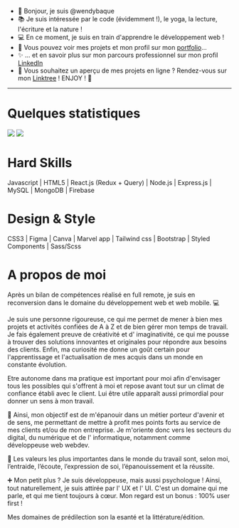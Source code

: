 - 👋 Bonjour, je suis @wendybaque
- 📚 Je suis intéressée par le code (évidemment !), le yoga, la lecture, l'écriture et la nature !
- 💻 En ce moment, je suis en train d'apprendre le développement web !
- 🚀 Vous pouvez voir mes projets et mon profil sur mon [portfolio](https://wendybaquedevweb.netlify.app/)...
- ✨ ... et en savoir plus sur mon parcours professionnel sur mon profil [LinkedIn](https://www.linkedin.com/in/wendy-baqu%C3%A9/)
- 🔎 Vous souhaitez un aperçu de mes projets en ligne ? Rendez-vous sur mon [Linktree](https://linktr.ee/wendybaque) ! ENJOY ! 🤩
-----------------

# Quelques statistiques

![](https://github-readme-stats.vercel.app/api/top-langs/?username=wendybaque&theme=radical&hide_langs_below=8)
![](https://github-readme-stats.vercel.app/api?username=wendybaque&show_icons=true&theme=radical&count_private=true)

# Hard Skills 
Javascript | HTML5 | React.js (Redux + Query) | Node.js | Express.js | MySQL | MongoDB | Firebase

# Design & Style
CSS3 | Figma | Canva | Marvel app | Tailwind css | Bootstrap |  Styled Components | Sass/Scss

# A propos de moi

Après un bilan de compétences réalisé en full remote, je suis en reconversion dans le domaine du développement web et web mobile. 💻

Je suis une personne rigoureuse, ce qui me permet de mener à bien mes projets et activités confiées de A à Z et de bien gérer mon temps de travail. Je fais également preuve de créativité et d' imaginativité, ce qui me pousse à trouver des solutions innovantes et originales pour répondre aux besoins des clients. Enfin, ma curiosité me donne un goût certain pour l'apprentissage et l'actualisation de mes acquis dans un monde en constante évolution. 

Etre autonome dans ma pratique est important pour moi afin d'envisager tous les possibles qui s'offrent à moi et repose avant tout sur un climat de confiance établi avec le client. Lui être utile apparaît aussi primordial pour donner un sens à mon travail. 

🎯 Ainsi, mon objectif est de m'épanouir dans un métier porteur d'avenir et de sens, me permettant de mettre à profit mes points forts au service de mes clients et/ou de mon entreprise. Je m'oriente donc vers les secteurs du digital, du numérique et de l' informatique, notamment comme développeuse web webdev.

🚀 Les valeurs les plus importantes dans le monde du travail sont, selon moi, l’entraide, l’écoute, l’expression de soi, l’épanouissement et la réussite.

➕ Mon petit plus ? 
Je suis développeuse, mais aussi psychologue ! 
Ainsi, tout naturellement, je suis attirée par l' UX et l' UI. 
C'est un domaine qui me parle, et qui me tient toujours à cœur. 
Mon regard est un bonus : 100% user first !

Mes domaines de prédilection son la esanté et la littérature/édition.
<!---
wendybaque/wendybaque is a ✨ special ✨ repository because its `README.md` (this file) appears on your GitHub profile.
You can click the Preview link to take a look at your changes.
--->

